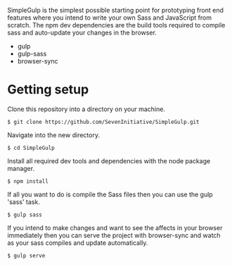 SimpleGulp is the simplest possible starting point for prototyping front end features where you intend to write your own Sass and JavaScript from scratch. The npm dev dependencies are the build tools required to compile sass and auto-update your changes in the browser.

* gulp
* gulp-sass
* browser-sync

# Getting setup

Clone this repository into a directory on your machine.

```
$ git clone https://github.com/SevenInitiative/SimpleGulp.git
```

Navigate into the new directory.

```
$ cd SimpleGulp
```

Install all required dev tools and dependencies with the node package manager.

```
$ npm install
```

If all you want to do is compile the Sass files then you can use the gulp 'sass' task.

```
$ gulp sass
```

If you intend to make changes and want to see the affects in your browser immediately then you can serve the project with browser-sync and watch as your sass compiles and update automatically.

```
$ gulp serve
```
